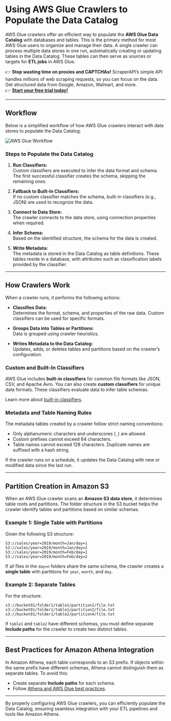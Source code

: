 
# Using AWS Glue Crawlers to Populate the Data Catalog

AWS Glue crawlers offer an efficient way to populate the **AWS Glue Data Catalog** with databases and tables. This is the primary method for most AWS Glue users to organize and manage their data. A single crawler can process multiple data stores in one run, automatically creating or updating tables in the Data Catalog. These tables can then serve as sources or targets for **ETL jobs** in AWS Glue.

👉 **Stop wasting time on proxies and CAPTCHAs!** ScraperAPI’s simple API handles millions of web scraping requests, so you can focus on the data. Get structured data from Google, Amazon, Walmart, and more.  
👉 [**Start your free trial today!**](https://bit.ly/Scraperapi)

---

## Workflow

Below is a simplified workflow of how AWS Glue crawlers interact with data stores to populate the Data Catalog:

![AWS Glue Workflow](https://docs.aws.amazon.com/images/glue/latest/dg/images/PopulateCatalog-overview.png)

### Steps to Populate the Data Catalog

1. **Run Classifiers:**  
   Custom classifiers are executed to infer the data format and schema. The first successful classifier creates the schema, skipping the remaining ones.

2. **Fallback to Built-In Classifiers:**  
   If no custom classifier matches the schema, built-in classifiers (e.g., JSON) are used to recognize the data.

3. **Connect to Data Store:**  
   The crawler connects to the data store, using connection properties when required.

4. **Infer Schema:**  
   Based on the identified structure, the schema for the data is created.

5. **Write Metadata:**  
   The metadata is stored in the Data Catalog as table definitions. These tables reside in a database, with attributes such as classification labels provided by the classifier.

---

## How Crawlers Work

When a crawler runs, it performs the following actions:

- **Classifies Data:**  
  Determines the format, schema, and properties of the raw data. Custom classifiers can be used for specific formats.

- **Groups Data into Tables or Partitions:**  
  Data is grouped using crawler heuristics.

- **Writes Metadata to the Data Catalog:**  
  Updates, adds, or deletes tables and partitions based on the crawler’s configuration.

### Custom and Built-In Classifiers

AWS Glue includes **built-in classifiers** for common file formats like JSON, CSV, and Apache Avro. You can also create **custom classifiers** for unique data formats. These classifiers evaluate data to infer table schemas.

Learn more about [built-in classifiers](https://docs.aws.amazon.com/glue/latest/dg/add-classifier.html#classifier-built-in).

### Metadata and Table Naming Rules

The metadata tables created by a crawler follow strict naming conventions:

- Only alphanumeric characters and underscores (`_`) are allowed.
- Custom prefixes cannot exceed 64 characters.
- Table names cannot exceed 128 characters. Duplicate names are suffixed with a hash string.

If the crawler runs on a schedule, it updates the Data Catalog with new or modified data since the last run.

---

## Partition Creation in Amazon S3

When an AWS Glue crawler scans an **Amazon S3 data store**, it determines table roots and partitions. The folder structure in the S3 bucket helps the crawler identify tables and partitions based on similar schemas.

### Example 1: Single Table with Partitions

Given the following S3 structure:

```
S3://sales/year=2019/month=Jan/day=1
S3://sales/year=2019/month=Jan/day=2
S3://sales/year=2019/month=Feb/day=1
S3://sales/year=2019/month=Feb/day=2
```

If all files in the `day=n` folders share the same schema, the crawler creates a **single table** with partitions for `year`, `month`, and `day`.

### Example 2: Separate Tables

For the structure:

```
s3://bucket01/folder1/table1/partition1/file.txt
s3://bucket01/folder1/table1/partition2/file.txt
s3://bucket01/folder1/table2/partition4/file.txt
```

If `table1` and `table2` have different schemas, you must define separate **Include paths** for the crawler to create two distinct tables.

---

## Best Practices for Amazon Athena Integration

In Amazon Athena, each table corresponds to an S3 prefix. If objects within the same prefix have different schemas, Athena cannot distinguish them as separate tables. To avoid this:

- Create separate **Include paths** for each schema.
- Follow [Athena and AWS Glue best practices](https://docs.aws.amazon.com/athena/latest/ug/glue-best-practices.html).

---

By properly configuring AWS Glue crawlers, you can efficiently populate the Data Catalog, ensuring seamless integration with your ETL pipelines and tools like Amazon Athena.
